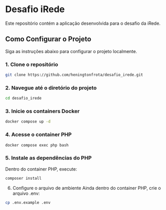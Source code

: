 # Desafio iRede

Este repositório contém a aplicação desenvolvida para o desafio da iRede.

## Como Configurar o Projeto

Siga as instruções abaixo para configurar o projeto localmente.

### 1. Clone o repositório

```bash
git clone https://github.com/heningtonfrota/desafio_irede.git
```

### 2. Navegue até o diretório do projeto
```bash
cd desafio_irede
```

### 3. Inicie os containers Docker

```bash
docker compose up -d
```

### 4. Acesse o container PHP

```bash
docker compose exec php bash
```

### 5. Instale as dependências do PHP

Dentro do container PHP, execute:

```bash
composer install
```

6. Configure o arquivo de ambiente
Ainda dentro do container PHP, crie o arquivo .env:

```bash
cp .env.example .env
```
